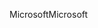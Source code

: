 <span data-ttu-id="55b7e-101">Microsoft</span><span class="sxs-lookup"><span data-stu-id="55b7e-101">Microsoft</span></span>